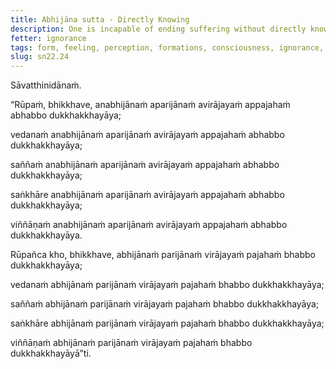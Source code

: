 ```yaml
---
title: Abhijāna sutta - Directly Knowing
description: One is incapable of ending suffering without directly knowing and fully understanding the five aggregates, without becoming dispassionate toward them and without abandoning them.
fetter: ignorance
tags: form, feeling, perception, formations, consciousness, ignorance, directly knowing, full understanding, dispassion, abandoning, letting go, sn, sn22-34, sn22
slug: sn22.24
---
```


Sāvatthinidānaṁ.

“Rūpaṁ, bhikkhave, anabhijānaṁ aparijānaṁ avirājayaṁ appajahaṁ abhabbo dukkhakkhayāya;

vedanaṁ anabhijānaṁ aparijānaṁ avirājayaṁ appajahaṁ abhabbo dukkhakkhayāya;

saññaṁ anabhijānaṁ aparijānaṁ avirājayaṁ appajahaṁ abhabbo dukkhakkhayāya;

saṅkhāre anabhijānaṁ aparijānaṁ avirājayaṁ appajahaṁ abhabbo dukkhakkhayāya;

viññāṇaṁ anabhijānaṁ aparijānaṁ avirājayaṁ appajahaṁ abhabbo dukkhakkhayāya.

Rūpañca kho, bhikkhave, abhijānaṁ parijānaṁ virājayaṁ pajahaṁ bhabbo dukkhakkhayāya;

vedanaṁ abhijānaṁ parijānaṁ virājayaṁ pajahaṁ bhabbo dukkhakkhayāya;

saññaṁ abhijānaṁ parijānaṁ virājayaṁ pajahaṁ bhabbo dukkhakkhayāya;

saṅkhāre abhijānaṁ parijānaṁ virājayaṁ pajahaṁ bhabbo dukkhakkhayāya;

viññāṇaṁ abhijānaṁ parijānaṁ virājayaṁ pajahaṁ bhabbo dukkhakkhayāyā”ti.
